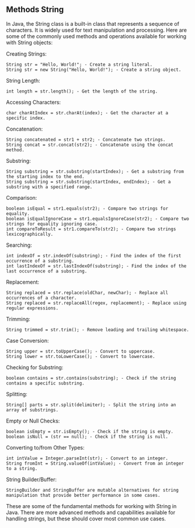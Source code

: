 

## Methods String

In Java, the String class is a built-in class that represents a sequence of characters. It is widely used for text manipulation and processing. Here are some of the commonly used methods and operations available for working with String objects:

Creating Strings:
```
String str = "Hello, World!"; - Create a string literal.
String str = new String("Hello, World!"); - Create a string object.
```

String Length:
```
int length = str.length(); - Get the length of the string.
```

Accessing Characters:
```
char charAtIndex = str.charAt(index); - Get the character at a specific index.
```

Concatenation:
```
String concatenated = str1 + str2; - Concatenate two strings.
String concat = str.concat(str2); - Concatenate using the concat method.
```

Substring:
```
String substring = str.substring(startIndex); - Get a substring from the starting index to the end.
String substring = str.substring(startIndex, endIndex); - Get a substring with a specified range.
```

Comparison:
```
boolean isEqual = str1.equals(str2); - Compare two strings for equality.
boolean isEqualIgnoreCase = str1.equalsIgnoreCase(str2); - Compare two strings for equality ignoring case.
int compareToResult = str1.compareTo(str2); - Compare two strings lexicographically.
```

Searching:
```
int indexOf = str.indexOf(substring); - Find the index of the first occurrence of a substring.
int lastIndexOf = str.lastIndexOf(substring); - Find the index of the last occurrence of a substring.
```

Replacement:
```
String replaced = str.replace(oldChar, newChar); - Replace all occurrences of a character.
String replaced = str.replaceAll(regex, replacement); - Replace using regular expressions.
```

Trimming:
```
String trimmed = str.trim(); - Remove leading and trailing whitespace.
```

Case Conversion:
```
String upper = str.toUpperCase(); - Convert to uppercase.
String lower = str.toLowerCase(); - Convert to lowercase.
```

Checking for Substring:
```
boolean contains = str.contains(substring); - Check if the string contains a specific substring.
```

Splitting:
```
String[] parts = str.split(delimiter); - Split the string into an array of substrings.
```

Empty or Null Checks:
```
boolean isEmpty = str.isEmpty(); - Check if the string is empty.
boolean isNull = (str == null); - Check if the string is null.
```

Converting to/from Other Types:
```
int intValue = Integer.parseInt(str); - Convert to an integer.
String fromInt = String.valueOf(intValue); - Convert from an integer to a string.
```

String Builder/Buffer:
```
StringBuilder and StringBuffer are mutable alternatives for string manipulation that provide better performance in some cases.
```

These are some of the fundamental methods for working with String in Java. There are more advanced methods and capabilities available for handling strings, but these should cover most common use cases.